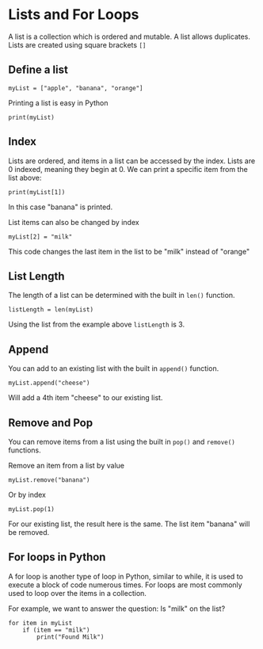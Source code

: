 # Lists and For Loops

A list is a collection which is ordered and mutable. A list allows duplicates. Lists are created
using square brackets `[]`

## Define a list

    myList = ["apple", "banana", "orange"]

Printing a list is easy in Python

    print(myList)

## Index

Lists are ordered, and items in a list can be accessed by the index.
Lists are 0 indexed, meaning they begin at 0. We can print a specific
item from the list above:

    print(myList[1])

In this case "banana" is printed.

List items can also be changed by index

    myList[2] = "milk"

This code changes the last item in the list to be "milk" instead of "orange"

## List Length

The length of a list can be determined with the built in `len()` function.

    listLength = len(myList)

Using the list from the example above `listLength` is 3.

## Append

You can add to an existing list with the built in `append()` function.

    myList.append("cheese")

Will add a 4th item "cheese" to our existing list.

## Remove and Pop

You can remove items from a list using the built in `pop()` and `remove()` functions.

Remove an item from a list by value

    myList.remove("banana")

Or by index

    myList.pop(1)

For our existing list, the result here is the same. The list item "banana" will be removed.

## For loops in Python

A for loop is another type of loop in Python, similar to while, it is used to execute a block of
code numerous times. For loops are most commonly used to loop over the items in a collection.

For example, we want to answer the question: Is "milk" on the list?

    for item in myList
        if (item == "milk")
            print("Found Milk")


    